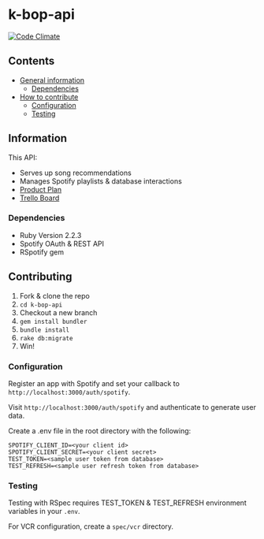 # k-bop-api

[![Code Climate](https://codeclimate.com/github/daphnegold/k-bop-api/badges/gpa.svg)](https://codeclimate.com/github/daphnegold/k-bop-api)

## Contents
- [General information](#information)
  - [Dependencies](#dependencies)
- [How to contribute](#contributing)
  - [Configuration](#configuration)
  - [Testing](#testing)

## Information
This API:  
- Serves up song recommendations
- Manages Spotify playlists & database interactions
- [Product Plan](https://github.com/daphnegold/k-bop-api/blob/master/product-plan.md)
- [Trello Board](https://trello.com/b/sn0PXJ4Z/k-bop)

### Dependencies
- Ruby Version 2.2.3
- Spotify OAuth & REST API
- RSpotify gem

## Contributing
1. Fork & clone the repo
2. `cd k-bop-api`
3. Checkout a new branch
4. `gem install bundler`
5. `bundle install`
6. `rake db:migrate`
7. Win!

### Configuration
Register an app with Spotify and set your callback to `http://localhost:3000/auth/spotify`.  

Visit `http://localhost:3000/auth/spotify`  and authenticate to generate user data.  

Create a .env file in the root directory with the following:
```
SPOTIFY_CLIENT_ID=<your client id>
SPOTIFY_CLIENT_SECRET=<your client secret>
TEST_TOKEN=<sample user token from database>
TEST_REFRESH=<sample user refresh token from database>
```

### Testing
Testing with RSpec requires TEST_TOKEN & TEST_REFRESH environment variables in your `.env`.  

For VCR configuration, create a `spec/vcr` directory.
